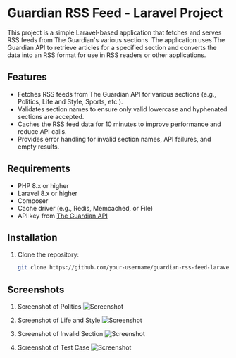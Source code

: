 # Guardian RSS Feed - Laravel Project

This project is a simple Laravel-based application that fetches and serves RSS feeds from The Guardian's various sections. The application uses The Guardian API to retrieve articles for a specified section and converts the data into an RSS format for use in RSS readers or other applications.

## Features

- Fetches RSS feeds from The Guardian API for various sections (e.g., Politics, Life and Style, Sports, etc.).
- Validates section names to ensure only valid lowercase and hyphenated sections are accepted.
- Caches the RSS feed data for 10 minutes to improve performance and reduce API calls.
- Provides error handling for invalid section names, API failures, and empty results.

## Requirements

- PHP 8.x or higher
- Laravel 8.x or higher
- Composer
- Cache driver (e.g., Redis, Memcached, or File)
- API key from [The Guardian API](https://open-platform.theguardian.com/documentation/)

## Installation

1. Clone the repository:
   ```bash
   git clone https://github.com/your-username/guardian-rss-feed-laravel.git

 ## Screenshots
 1. Screenshot of Politics
![Screenshot](https://github.com/Shristi1919/guardian-rss-feed-laravel/blob/main/public/Screenshots/politics.png)

2. Screenshot of Life and Style
![Screenshot](https://github.com/Shristi1919/guardian-rss-feed-laravel/blob/main/public/Screenshots/lifeandstyle.png)

3. Screenshot of Invalid Section
![Screenshot](https://github.com/Shristi1919/guardian-rss-feed-laravel/blob/main/public/Screenshots/invalid-section.png)

3. Screenshot of Test Case
![Screenshot](https://github.com/Shristi1919/guardian-rss-feed-laravel/blob/main/public/Screenshots/testcase.png)
